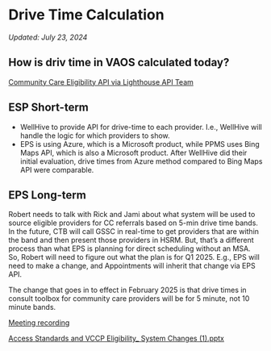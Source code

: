 # Drive Time Calculation

_Updated: July 23, 2024_

## How is driv time in VAOS calculated today? 

[Community Care Eligibility API via Lighthouse API Team](https://developer.va.gov/explore/api/community-care-eligibility/docs?version=current)

## ESP Short-term

- WellHive to provide API for drive-time to each provider. I.e., WellHive will handle the logic for which providers to show.
- EPS is using Azure, which is a Microsoft product, while PPMS uses Bing Maps API, which is also a Microsoft product. After WellHive did their initial evaluation, drive times from Azure method compared to Bing Maps API were comparable. 

## EPS Long-term

Robert needs to talk with Rick and Jami about what system will be used to source eligible providers for CC referrals based on 5-min drive time bands. In the future, CTB will call GSSC in real-time to get providers that are within the band and then present those providers in HSRM. But, that’s a different process than what EPS is planning for direct scheduling without an MSA. So, Robert will need to figure out what the plan is for Q1 2025. E.g., EPS will need to make a change, and Appointments will inherit that change via EPS API. 

The change that goes in to effect in February 2025 is that drive times in consult toolbox for community care providers will be for 5 minute, not 10 minute bands.

[Meeting recording](https://dvagov-my.sharepoint.com/:v:/g/personal/benjamin_brasso_va_gov/EUMLlS7gQ8tJuO6HKLi6pxMBxJ2-llKiEpv8YF_gXeZipA?referrer=Teams.TEAMS-ELECTRON&referrerScenario=MeetingChicletGetLink.view.view) 

[Access Standards and VCCP Eligibility_ System Changes (1).pptx](https://github.com/department-of-veterans-affairs/va.gov-team/files/15226556/Access.Standards.and.VCCP.Eligibility_.System.Changes.1.pptx)
